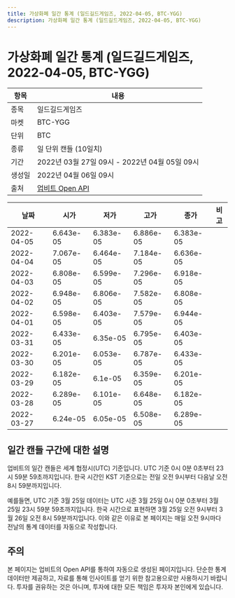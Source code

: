 ```yaml
---
title: 가상화폐 일간 통계 (일드길드게임즈, 2022-04-05, BTC-YGG)
description: 가상화폐 일간 통계 (일드길드게임즈, 2022-04-05, BTC-YGG)
---
```



가상화폐 일간 통계 (일드길드게임즈, 2022-04-05, BTC-YGG)
===

|항목|내용|
|--|--|
|종목|일드길드게임즈|
|마켓|BTC-YGG|
|단위|BTC|
|종류|일 단위 캔들 (10일치)|
|기간|2022년 03월 27일 09시 - 2022년 04월 05일 09시|
|생성일|2022년 04월 06일 09시|
|출처|[업비트 Open API](https://docs.upbit.com)|


|날짜|시가|저가|고가|종가|비고|
|--|--|--|--|--|--|
|2022-04-05|6.643e-05|6.383e-05|6.886e-05|6.383e-05|    |
|2022-04-04|7.067e-05|6.464e-05|7.184e-05|6.636e-05|    |
|2022-04-03|6.808e-05|6.599e-05|7.296e-05|6.918e-05|    |
|2022-04-02|6.948e-05|6.806e-05|7.582e-05|6.808e-05|    |
|2022-04-01|6.598e-05|6.403e-05|7.579e-05|6.944e-05|    |
|2022-03-31|6.433e-05|6.35e-05|6.795e-05|6.403e-05|    |
|2022-03-30|6.201e-05|6.053e-05|6.787e-05|6.433e-05|    |
|2022-03-29|6.182e-05|6.1e-05|6.359e-05|6.201e-05|    |
|2022-03-28|6.289e-05|6.101e-05|6.648e-05|6.182e-05|    |
|2022-03-27|6.24e-05|6.05e-05|6.508e-05|6.289e-05|    |


일간 캔들 구간에 대한 설명
---


업비트의 일간 캔들은 세계 협정시(UTC) 기준입니다. 
UTC 기준 0시 0분 0초부터 23시 59분 59초까지입니다. 
한국 시간인 KST 기준으로는 전일 오전 9시부터 다음날 오전 8시 59분까지입니다. 


예를들면, UTC 기준 3월 25일 데이터는 UTC 시준 3월 25일 0시 0분 0초부터 3월 25일 23시 59분 59초까지입니다. 
한국 시간으로 표현하면 3월 25일 오전 9시부터 3월 26일 오전 8시 59분까지입니다. 
이와 같은 이유로 본 페이지는 매일 오전 9시마다 전날의 통계 데이터를 자동으로 작성합니다. 


주의
---


본 페이지는 업비트의 Open API를 통하여 자동으로 생성된 페이지입니다. 
단순한 통계 데이터만 제공하고, 자료를 통해 인사이트를 얻기 위한 참고용으로만 사용하시기 바랍니다. 
투자를 권유하는 것은 아니며, 투자에 대한 모든 책임은 투자자 본인에게 있습니다. 
